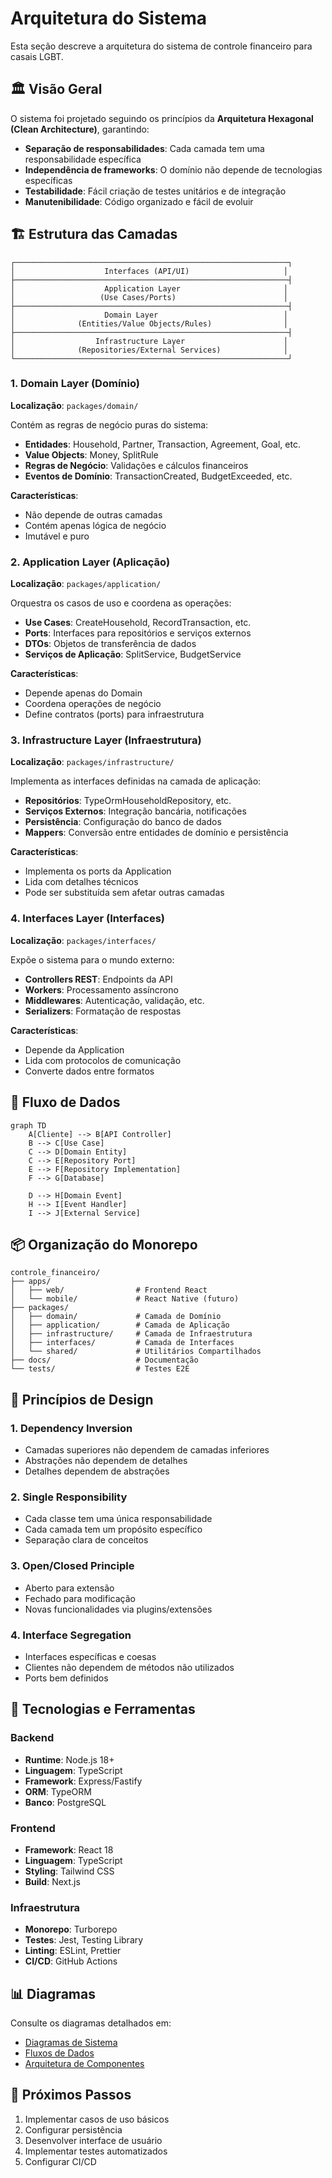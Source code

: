 # Arquitetura do Sistema

Esta seção descreve a arquitetura do sistema de controle financeiro para casais LGBT.

## 🏛️ Visão Geral

O sistema foi projetado seguindo os princípios da **Arquitetura Hexagonal (Clean Architecture)**, garantindo:

- **Separação de responsabilidades**: Cada camada tem uma responsabilidade específica
- **Independência de frameworks**: O domínio não depende de tecnologias específicas
- **Testabilidade**: Fácil criação de testes unitários e de integração
- **Manutenibilidade**: Código organizado e fácil de evoluir

## 🏗️ Estrutura das Camadas

```
┌─────────────────────────────────────────────────────────────┐
│                    Interfaces (API/UI)                     │
├─────────────────────────────────────────────────────────────┤
│                    Application Layer                       │
│                   (Use Cases/Ports)                        │
├─────────────────────────────────────────────────────────────┤
│                    Domain Layer                            │
│              (Entities/Value Objects/Rules)                │
├─────────────────────────────────────────────────────────────┤
│                  Infrastructure Layer                      │
│              (Repositories/External Services)              │
└─────────────────────────────────────────────────────────────┘
```

### 1. Domain Layer (Domínio)
**Localização**: `packages/domain/`

Contém as regras de negócio puras do sistema:

- **Entidades**: Household, Partner, Transaction, Agreement, Goal, etc.
- **Value Objects**: Money, SplitRule
- **Regras de Negócio**: Validações e cálculos financeiros
- **Eventos de Domínio**: TransactionCreated, BudgetExceeded, etc.

**Características**:
- Não depende de outras camadas
- Contém apenas lógica de negócio
- Imutável e puro

### 2. Application Layer (Aplicação)
**Localização**: `packages/application/`

Orquestra os casos de uso e coordena as operações:

- **Use Cases**: CreateHousehold, RecordTransaction, etc.
- **Ports**: Interfaces para repositórios e serviços externos
- **DTOs**: Objetos de transferência de dados
- **Serviços de Aplicação**: SplitService, BudgetService

**Características**:
- Depende apenas do Domain
- Coordena operações de negócio
- Define contratos (ports) para infraestrutura

### 3. Infrastructure Layer (Infraestrutura)
**Localização**: `packages/infrastructure/`

Implementa as interfaces definidas na camada de aplicação:

- **Repositórios**: TypeOrmHouseholdRepository, etc.
- **Serviços Externos**: Integração bancária, notificações
- **Persistência**: Configuração do banco de dados
- **Mappers**: Conversão entre entidades de domínio e persistência

**Características**:
- Implementa os ports da Application
- Lida com detalhes técnicos
- Pode ser substituída sem afetar outras camadas

### 4. Interfaces Layer (Interfaces)
**Localização**: `packages/interfaces/`

Expõe o sistema para o mundo externo:

- **Controllers REST**: Endpoints da API
- **Workers**: Processamento assíncrono
- **Middlewares**: Autenticação, validação, etc.
- **Serializers**: Formatação de respostas

**Características**:
- Depende da Application
- Lida com protocolos de comunicação
- Converte dados entre formatos

## 🔄 Fluxo de Dados

```mermaid
graph TD
    A[Cliente] --> B[API Controller]
    B --> C[Use Case]
    C --> D[Domain Entity]
    C --> E[Repository Port]
    E --> F[Repository Implementation]
    F --> G[Database]
    
    D --> H[Domain Event]
    H --> I[Event Handler]
    I --> J[External Service]
```

## 📦 Organização do Monorepo

```
controle_financeiro/
├── apps/
│   ├── web/                # Frontend React
│   └── mobile/             # React Native (futuro)
├── packages/
│   ├── domain/             # Camada de Domínio
│   ├── application/        # Camada de Aplicação
│   ├── infrastructure/     # Camada de Infraestrutura
│   ├── interfaces/         # Camada de Interfaces
│   └── shared/             # Utilitários Compartilhados
├── docs/                   # Documentação
└── tests/                  # Testes E2E
```

## 🎯 Princípios de Design

### 1. Dependency Inversion
- Camadas superiores não dependem de camadas inferiores
- Abstrações não dependem de detalhes
- Detalhes dependem de abstrações

### 2. Single Responsibility
- Cada classe tem uma única responsabilidade
- Cada camada tem um propósito específico
- Separação clara de conceitos

### 3. Open/Closed Principle
- Aberto para extensão
- Fechado para modificação
- Novas funcionalidades via plugins/extensões

### 4. Interface Segregation
- Interfaces específicas e coesas
- Clientes não dependem de métodos não utilizados
- Ports bem definidos

## 🔧 Tecnologias e Ferramentas

### Backend
- **Runtime**: Node.js 18+
- **Linguagem**: TypeScript
- **Framework**: Express/Fastify
- **ORM**: TypeORM
- **Banco**: PostgreSQL

### Frontend
- **Framework**: React 18
- **Linguagem**: TypeScript
- **Styling**: Tailwind CSS
- **Build**: Next.js

### Infraestrutura
- **Monorepo**: Turborepo
- **Testes**: Jest, Testing Library
- **Linting**: ESLint, Prettier
- **CI/CD**: GitHub Actions

## 📊 Diagramas

Consulte os diagramas detalhados em:
- [Diagramas de Sistema](./system-diagrams.md)
- [Fluxos de Dados](./data-flows.md)
- [Arquitetura de Componentes](./component-architecture.md)

## 🚀 Próximos Passos

1. Implementar casos de uso básicos
2. Configurar persistência
3. Desenvolver interface de usuário
4. Implementar testes automatizados
5. Configurar CI/CD
